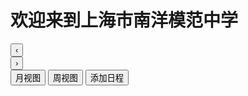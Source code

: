 # 欢迎来到上海市南洋模范中学
<span id="current-time"></span>
<script>
// 实时显示当前时间（每秒更新）
function updateTime() {
    const now = new Date();
    document.getElementById('current-time').innerText = 
        now.toLocaleString('zh-CN', { 
            year: 'numeric', 
            month: '2-digit', 
            day: '2-digit',
            hour: '2-digit',
            minute: '2-digit',
            second: '2-digit'
        });
}
setInterval(updateTime, 1000);
updateTime(); // 立即执行一次
</script>

<!-- ## Commands

* `mkdocs new [dir-name]` - Create a new project.
* `mkdocs serve` - Start the live-reloading docs server.
* `mkdocs build` - Build the documentation site.
* `mkdocs -h` - Print help message and exit.

## Project layout

    mkdocs.yml    # The configuration file.
    docs/
        index.md  # The documentation homepage.
        ...       # Other markdown pages, images and other files. -->



<!-- <iframe src="html/calendar.html" width="100%" height="700"></iframe> -->
<!-- 日历 -->
<link rel="stylesheet" href="css/calendar.css">
<script src="js/calendar.js"></script>

<div class="calendar-header">
    <!-- ...日历结构... -->
    <div class="month-nav">
        <button id="prev-month">‹</button>
        <div class="month-title" id="current-month"></div>
        <button id="next-month">›</button>
    </div>
    <div class="view-options">
        <button id="month-view">月视图</button>
        <button id="week-view">周视图</button>
        <button id="add-event">添加日程</button>
    </div>
</div>
<div class="calendar-grid" id="calendar-grid"></div>
<div class="overlay" id="overlay"></div>
</div>
<script src="js/calendar.js"></script>
<!-- ____________________________________________________________ -->




